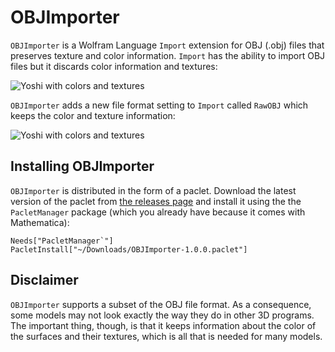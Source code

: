 ﻿# OBJImporter
`OBJImporter` is a Wolfram Language `Import` extension for OBJ (.obj) files that preserves texture and color information. `Import` has the ability to import OBJ files but it discards color information and textures:

<img src="https://i.imgur.com/pFXEBRe.png" alt="Yoshi with colors and textures" />

`OBJImporter` adds a new file format setting to `Import` called `RawOBJ` which keeps the color and texture information:

<img src="https://i.imgur.com/pSmO5ai.png" alt="Yoshi with colors and textures" />

## Installing OBJImporter
`OBJImporter` is distributed in the form of a paclet. Download the latest version of the paclet from [the releases page](https://github.com/cekdahl/OBJImporter/releases) and install it using the the `PacletManager` package (which you already have because it comes with Mathematica):

    Needs["PacletManager`"]
    PacletInstall["~/Downloads/OBJImporter-1.0.0.paclet"]
    
## Disclaimer
`OBJImporter` supports a subset of the OBJ file format. As a consequence, some models may not look exactly the way they do in other 3D programs. The important thing, though, is that it keeps information about the color of the surfaces and their textures, which is all that is needed for many models.